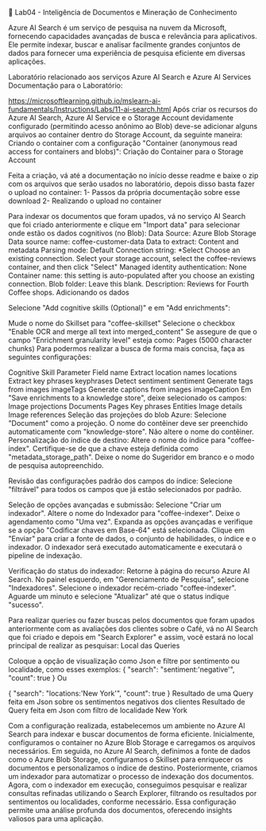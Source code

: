 🧪 Lab04 - Inteligência de Documentos e Mineração de Conhecimento

Azure AI Search é um serviço de pesquisa na nuvem da Microsoft, fornecendo capacidades avançadas de busca e relevância para aplicativos. Ele permite indexar, buscar e analisar facilmente grandes conjuntos de dados para fornecer uma experiência de pesquisa eficiente em diversas aplicações.

Laboratório relacionado aos serviços Azure AI Search e Azure AI Services
Documentação para o Laboratório:

https://microsoftlearning.github.io/mslearn-ai-fundamentals/Instructions/Labs/11-ai-search.html
Após criar os recursos do Azure AI Search, Azure AI Service e o Storage Account devidamente configurado (permitindo acesso anônimo ao Blob) deve-se adicionar alguns arquivos ao container dentro do Storage Account, da seguinte maneira:
Criando o container com a configuração "Container (anonymous read access for containers and blobs)": Criação do Container para o Storage Account

Feita a criação, vá até a documentação no início desse readme e baixe o zip com os arquivos que serão usados no laboratório, depois disso basta fazer o upload no container: 1- Passos da própria documentação sobre esse download 2- Realizando o upload no container

Para indexar os documentos que foram upados, vá no serviço AI Search que foi criado anteriormente e clique em "Import data" para selecionar onde estão os dados cognitivos (no Blob):
Data Source: Azure Blob Storage
Data source name: coffee-customer-data
Data to extract: Content and metadata
Parsing mode: Default
Connection string: *Select Choose an existing connection. Select your storage account, select the coffee-reviews container, and then click "Select"
Managed identity authentication: None
Container name: this setting is auto-populated after you choose an existing connection.
Blob folder: Leave this blank.
Description: Reviews for Fourth Coffee shops.
Adicionando os dados

Selecione "Add cognitive skills (Optional)" e em "Add enrichments":

Mude o nome do Skillset para "coffee-skillset"
Selecione o checkbox "Enable OCR and merge all text into merged_content"
Se assegure de que o campo "Enrichment granularity level" esteja como: Pages (5000 character chunks)
Para podermos realizar a busca de forma mais concisa, faça as seguintes configurações:

Cognitive Skill	Parameter	Field name
Extract location names		locations
Extract key phrases		keyphrases
Detect sentiment		sentiment
Generate tags from images		imageTags
Generate captions from images		imageCaption
Em "Save enrichments to a knowledge store", deixe selecionado os campos: Image projections Documents Pages Key phrases Entities Image details Image references
Seleção das projeções do blob Azure: Selecione "Document" como a projeção. O nome do contêiner deve ser preenchido automaticamente com "knowledge-store". Não altere o nome do contêiner.
Personalização do índice de destino: Altere o nome do índice para "coffee-index". Certifique-se de que a chave esteja definida como "metadata_storage_path". Deixe o nome do Sugeridor em branco e o modo de pesquisa autopreenchido.

Revisão das configurações padrão dos campos do índice: Selecione "filtrável" para todos os campos que já estão selecionados por padrão.

Seleção de opções avançadas e submissão: Selecione "Criar um indexador". Altere o nome do Indexador para "coffee-indexer". Deixe o agendamento como "Uma vez". Expanda as opções avançadas e verifique se a opção "Codificar chaves em Base-64" está selecionada. Clique em "Enviar" para criar a fonte de dados, o conjunto de habilidades, o índice e o indexador. O indexador será executado automaticamente e executará o pipeline de indexação.

Verificação do status do indexador: Retorne à página do recurso Azure AI Search. No painel esquerdo, em "Gerenciamento de Pesquisa", selecione "Indexadores". Selecione o indexador recém-criado "coffee-indexer". Aguarde um minuto e selecione "Atualizar" até que o status indique "sucesso".

Para realizar queries ou fazer buscas pelos documentos que foram upados anteriormente com as avaliações dos clientes sobre o Café, vá no AI Search que foi criado e depois em "Search Explorer" e assim, você estará no local principal de realizar as pesquisar:
Local das Queries

Coloque a opção de visualização como Json e filtre por sentimento ou localidade, como esses exemplos:
{
 "search": "sentiment:'negative'",
 "count": true
}
Ou

{
 "search": "locations:'New York'",
 "count": true
}
Resultado de uma Query feita em Json sobre os sentimentos negativos dos clientes Resultado de Query feita em Json com filtro de localidade New York

Com a configuração realizada, estabelecemos um ambiente no Azure AI Search para indexar e buscar documentos de forma eficiente. Inicialmente, configuramos o container no Azure Blob Storage e carregamos os arquivos necessários. Em seguida, no Azure AI Search, definimos a fonte de dados como o Azure Blob Storage, configuramos o Skillset para enriquecer os documentos e personalizamos o índice de destino. Posteriormente, criamos um indexador para automatizar o processo de indexação dos documentos. Agora, com o indexador em execução, conseguimos pesquisar e realizar consultas refinadas utilizando o Search Explorer, filtrando os resultados por sentimentos ou localidades, conforme necessário. Essa configuração permite uma análise profunda dos documentos, oferecendo insights valiosos para uma aplicação.